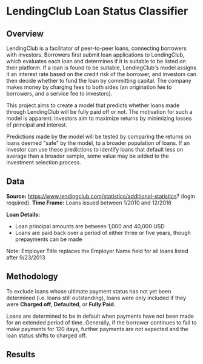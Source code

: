 # LendingClub Loan Status Classifier

Overview
---
LendingClub is a facilitator of peer-to-peer loans, connecting borrowers with investors. Borrowers first submit loan applications to LendingClub, which evaluates each loan and determines if it is suitable to be listed on their platform. If a loan is found to be suitable, LendingClub's model assigns it an interest rate based on the credit risk of the borrower, and investors can then decide whether to fund the loan by committing capital. The company makes money by charging fees to both sides (an origination fee to borrowers, and a service fee to investors).

This project aims to create a model that predicts whether loans made through LendingClub will be fully paid off or not. The motivation for such a model is apparent: investors aim to maximize returns by minimizing losses of principal and interest.

Predictions made by the model will be tested by comparing the returns on loans deemed "safe" by the model, to a broader population of loans. If an investor can use these predictions to identify loans that default less on average than a broader sample, some value may be added to the investment selection process.

Data
---
**Source:** https://www.lendingclub.com/statistics/additional-statistics? (login required).
**Time Frame:** Loans issued between 1/2010 and 12/2016

**Loan Details:**
* Loan principal amounts are between 1,000 and 40,000 USD
* Loans are paid back over a period of either three or five years, though prepayments can be made

Note: Employer Title replaces the Employer Name field for all loans listed after 9/23/2013

Methodology
---
To exclude loans whose ultimate payment status has not yet been determined (i.e. loans still outstanding), loans were only included if they were **Charged off**, **Defaulted**, or **Fully Paid**.

Loans are determined to be in default when payments have not been made for an extended period of time. Generally, if the borrower continues to fail to make payments for 120 days, further payments are not expected and the loan status shifts to charged off.

Results
---
